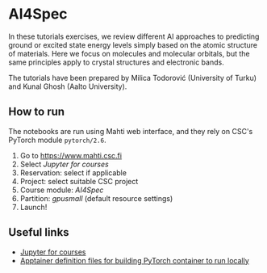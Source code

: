 # AI4Spec

In these tutorials exercises, we review different AI approaches to predicting
ground or excited state energy levels simply based on the atomic structure of
materials. Here we focus on molecules and molecular orbitals, but the same
principles apply to crystal structures and electronic bands.

The tutorials have been prepared by Milica Todorović (University of Turku)
and Kunal Ghosh (Aalto University).

## How to run

The notebooks are run using Mahti web interface, and they rely on CSC's PyTorch
module `pytorch/2.6`.

1. Go to <https://www.mahti.csc.fi>
2. Select *Jupyter for courses*
3. Reservation: select if applicable
4. Project: select suitable CSC project
5. Course module: *AI4Spec*
6. Partition: *gpusmall* (default resource settings)
7. Launch!

## Useful links

* [Jupyter for courses](https://docs.csc.fi/computing/webinterface/jupyter-for-courses/)
* [Apptainer definition files for building PyTorch container to run locally](https://github.com/CSCfi/singularity-recipes/tree/main/pytorch)
